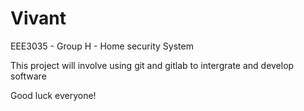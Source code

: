 # Vivant

EEE3035 - Group H - Home security System

This project will involve using git and gitlab to intergrate and develop software

Good luck everyone!